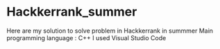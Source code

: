 # Hackkerrank_summer
Here are my solution to solve problem in Hackkerrank in summmer
Main programming language : C++
I used Visual Studio Code 
